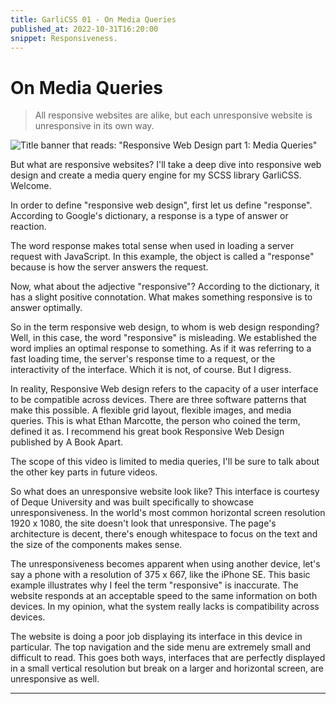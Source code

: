 ```yaml
---
title: GarliCSS 01 - On Media Queries
published_at: 2022-10-31T16:20:00
snippet: Responsiveness.
---
```

# On Media Queries

> All responsive websites are alike, but each unresponsive website is unresponsive in its own way.

![Title banner that reads: "Responsive Web Design part 1: Media Queries"](https://user-images.githubusercontent.com/13631141/227608158-290f6712-513f-4835-a957-67d9f0a8bcf2.jpeg)

But what are responsive websites? I'll take a deep dive into responsive web design and create a media query engine for my SCSS library GarliCSS.  Welcome. 



In order to define "responsive web design", first let us define "response". According to Google's dictionary, a response is a type of answer or reaction. 

The word response makes total sense when used in loading a server request with JavaScript. In this example, the object is called a "response" because is how the server answers the request.

Now, what about the adjective "responsive"? According to the dictionary, it has a slight positive connotation. What makes something responsive is to answer optimally.

So in the term responsive web design, to whom is web design responding?  Well, in this case, the word "responsive" is misleading. We established the word implies an optimal response to something. As if it was referring to a fast loading time, the server's response time to a request, or the interactivity of the interface. Which it is not, of course. But I digress.

In reality, Responsive Web design refers to the capacity of a user interface to be compatible across devices. There are three software patterns that make this possible. A flexible grid layout, flexible images, and media queries. This is what Ethan Marcotte, the person who coined the term, defined it as. I recommend his great book Responsive Web Design published by A Book Apart. 

The scope of this video is limited to media queries, I'll be sure to talk about the other key parts in future videos.

So what does an unresponsive website look like? This interface is courtesy of Deque University and was built specifically to showcase unresponsiveness. In the world's most common horizontal screen resolution 1920 x 1080, the site doesn't look that unresponsive. The page's architecture is decent, there's enough whitespace to focus on the text and the size of the components makes sense.

The unresponsiveness becomes apparent when using another device, let's say a phone with a resolution of 375 x 667, like the iPhone SE. This basic example illustrates why I feel the term "responsive" is inaccurate. The website responds at an acceptable speed to the same information on both devices. In my opinion, what the system really lacks is compatibility across devices. 

The website is doing a poor job displaying its interface in this device in particular. The top navigation and the side menu are extremely small and difficult to read. This goes both ways, interfaces that are perfectly displayed in a small vertical resolution but break on a larger and horizontal screen, are unresponsive as well.

---


